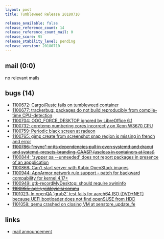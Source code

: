 ```yaml
---
layout: post
title: Tumbleweed Release 20180710

release_available: false
release_reference_count: 14
release_reference_count_mail: 0
release_score: 95
release_stability_level: pending
release_version: 20180710
---
```


## mail (0:0)

no relevant mails

## bugs (14)

<!--more-->

- [1100672: Cargo/Rustc fails on tumbleweed container](https://bugzilla.opensuse.org/show_bug.cgi?id=1100672)
- [1100677: trackerbug: packages do not build reproducibly from compile-time CPU-detection](https://bugzilla.opensuse.org/show_bug.cgi?id=1100677)
- [1100704: OOO_FORCE_DESKTOP ignored by LibreOffice 6.1](https://bugzilla.opensuse.org/show_bug.cgi?id=1100704)
- [1100732: coretemp numbering cores incorrectly on Xeon W3670 CPU](https://bugzilla.opensuse.org/show_bug.cgi?id=1100732)
- [1100759: Periodic black screen at radeon](https://bugzilla.opensuse.org/show_bug.cgi?id=1100759)
- [1100765: gimp create from screenshot  snap region is missing in french and error](https://bugzilla.opensuse.org/show_bug.cgi?id=1100765)
- ~~[1100786: "rsync" or its dependencies pull in even systemd and dracut and systemd-presets-branding-CAASP (useless in containers at least)](https://bugzilla.opensuse.org/show_bug.cgi?id=1100786)~~
- [1100844: 'zypper pa --unneeded' does not report packages in presence of an appplication](https://bugzilla.opensuse.org/show_bug.cgi?id=1100844)
- [1100868: Can't start server with Kubic OpenStack images](https://bugzilla.opensuse.org/show_bug.cgi?id=1100868)
- [1100944: AppArmor network rule support - patch for backward compability for kernel 4.17+](https://bugzilla.opensuse.org/show_bug.cgi?id=1100944)
- [1100949: gtk-recordMyDesktop: should require xwininfo](https://bugzilla.opensuse.org/show_bug.cgi?id=1100949)
- ~~[1100955: açılış yükleyicisi sorunu](https://bugzilla.opensuse.org/show_bug.cgi?id=1100955)~~
- [1101023: In openQA 'grub2' test fails for aarch64 ISO (DVD+NET)  because UEFI bootloader does not find openSUSE from HDD](https://bugzilla.opensuse.org/show_bug.cgi?id=1101023)
- [1101058: qemu crashed on closing VM at xenstore_update_fe](https://bugzilla.opensuse.org/show_bug.cgi?id=1101058)



## links

- [mail announcement](https://lists.opensuse.org/opensuse-factory/2018-07/msg00079.html)
